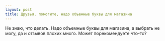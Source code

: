 ```yaml
---
layout: post 
title: Друзья, помогите, надо объемные буквы для магазина 
--- 
```

Не знаю, что делать. Надо объемные буквы для магазина, а выбрать не могу, да и отзывов плохих много. Может порекомендуете что-то?